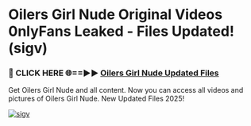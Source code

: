 # Oilers Girl Nude Original Videos 0nlyFans Leaked - Files Updated! (sigv)

<h3>🔴 CLICK HERE 🌐==►► <a href="https://tinyurl.com/yrmya6cz" rel="nofollow">Oilers Girl Nude Updated Files</a></h3>

Get Oilers Girl Nude and all content. Now you can access all videos and pictures of Oilers Girl Nude. New Updated Files 2025!

[![sigv](https://i.imgur.com/FMdXYCs.gif)](https://tinyurl.com/yrmya6cz)
